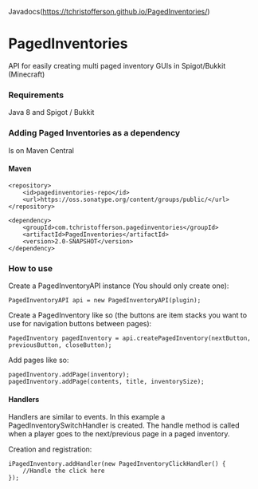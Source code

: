 Javadocs(https://tchristofferson.github.io/PagedInventories/)
# PagedInventories
API for easily creating multi paged inventory GUIs in Spigot/Bukkit (Minecraft)

### Requirements
Java 8 and Spigot / Bukkit

### Adding Paged Inventories as a dependency
Is on Maven Central
#### Maven
```
<repository>
    <id>pagedinventories-repo</id>
    <url>https://oss.sonatype.org/content/groups/public/</url>
</repository>
```
```
<dependency>
    <groupId>com.tchristofferson.pagedinventories</groupId>
    <artifactId>PagedInventories</artifactId>
    <version>2.0-SNAPSHOT</version>
</dependency>
```
### How to use
Create a PagedInventoryAPI instance (You should only create one):
```
PagedInventoryAPI api = new PagedInventoryAPI(plugin);
```
Create a PagedInventory like so (the buttons are item stacks you want to use for navigation buttons between pages):
```
PagedInventory pagedInventory = api.createPagedInventory(nextButton, previousButton, closeButton);
```
Add pages like so:
```
pagedInventory.addPage(inventory);
pagedInventory.addPage(contents, title, inventorySize);
```
#### Handlers
Handlers are similar to events. In this example a PagedInventorySwitchHandler is created. The handle method is called when a player goes to the next/previous page in a paged inventory.

Creation and registration:
```
iPagedInventory.addHandler(new PagedInventoryClickHandler() {
    //Handle the click here
});
```
